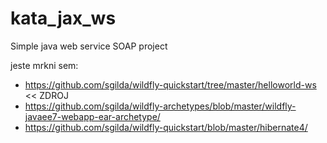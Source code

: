 # kata_jax_ws
Simple java web service SOAP project

jeste mrkni sem:
* https://github.com/sgilda/wildfly-quickstart/tree/master/helloworld-ws << ZDROJ
* https://github.com/sgilda/wildfly-archetypes/blob/master/wildfly-javaee7-webapp-ear-archetype/
* https://github.com/sgilda/wildfly-quickstart/blob/master/hibernate4/
